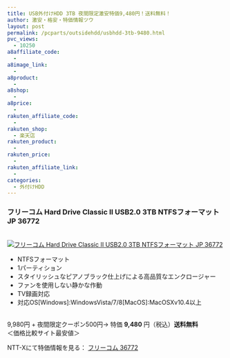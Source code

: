 ```yaml
---
title: USB外付けHDD 3TB 夜間限定激安特価9,480円！送料無料！
author: 激安・格安・特価情報ツウ
layout: post
permalink: /pcparts/outsidehdd/usbhdd-3tb-9480.html
pvc_views:
  - 10250
a8affiliate_code:
  - 
a8image_link:
  - 
a8product:
  - 
a8shop:
  - 
a8price:
  - 
rakuten_affiliate_code:
  - 
rakuten_shop:
  - 楽天店
rakuten_product:
  - 
rakuten_price:
  - 
rakuten_affiliate_link:
  - 
categories:
  - 外付けHDD
---
```

### フリーコム Hard Drive Classic II USB2.0 3TB NTFSフォーマット JP 36772

<div class="img-bg2 img_L">
  <a href="http://px.a8.net/svt/ejp?a8mat=ZYP6S+8IMA3E+S1Q+BWGDT&#038;a8ejpredirect=http://nttxstore.jp/_II_FC14699156" target="_blank"><br /> <img border="0" alt="フリーコム Hard Drive Classic II USB2.0 3TB NTFSフォーマット JP 36772" src="http://i0.wp.com/image.nttxstore.jp/l2_images/F/FC/FC14699156.jpg?w=120" data-recalc-dims="1" /></a>
</div>

<!--more-->

  * NTFSフォーマット
  * 1パーティション
  * スタイリッシュなピアノブラック仕上げによる高品質なエンクロージャー
  * ファンを使用しない静かな作動
  * TV録画対応
  * 対応OS[Windows]:WindowsVista/7/8[MacOS]:MacOSXv10.4以上

<br clear="all" />9,980円 + 夜間限定クーポン500円→ 特価 <span class="tokka-price"><strong>9,480</strong></span> 円（税込）**送料無料**  
＜価格比較サイト最安値＞  
  
NTT-Xにて特価情報を見る： <span class="fs150p"><a href="http://px.a8.net/svt/ejp?a8mat=ZYP6S+8IMA3E+S1Q+BWGDT&#038;a8ejpredirect=http://nttxstore.jp/_II_FC14699156" target="_blank">フリーコム 36772</a></span>